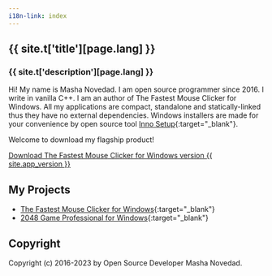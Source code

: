 ```yaml
---
i18n-link: index
---
```


## {{ site.t['title'][page.lang] }}

### {{ site.t['description'][page.lang] }}

Hi! My name is Masha Novedad. I am open source programmer since 2016. I write in vanilla C++.
I am an author of The Fastest Mouse Clicker for Windows.
All my applications are compact, standalone and statically-linked thus they have no external dependencies.
Windows installers are made for your convenience by open source tool [Inno Setup](https://jrsoftware.org/isinfo.php){:target="_blank"}.

Welcome to download my flagship product!

<a href="{{ site.download_link_main }}" class="btn btn--stripe">Download The Fastest Mouse Clicker for Windows version {{ site.app_version }}</a>

## My Projects

* [The Fastest Mouse Clicker for Windows](https://windows-2048.github.io/The-Fastest-Mouse-Clicker-for-Windows/){:target="_blank"}
* [2048 Game Professional for Windows](https://github.com/windows-2048/2048-Game-Professional-for-Windows){:target="_blank"}

## Copyright

Copyright (c) 2016-2023 by Open Source Developer Masha Novedad.
